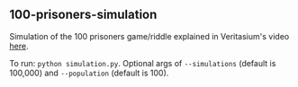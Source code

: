 ## 100-prisoners-simulation

Simulation of the 100 prisoners game/riddle explained in Veritasium's video [here](https://www.youtube.com/watch?v=iSNsgj1OCLA).

To run: `python simulation.py`. Optional args of `--simulations` (default is 100,000) and `--population` (default is 100).
